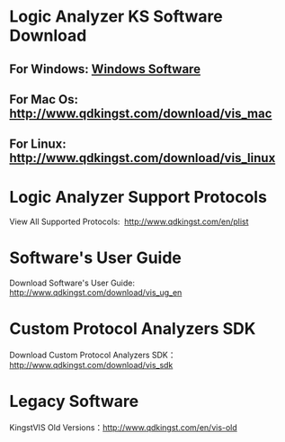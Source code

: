 # Logic Analyzer KS Software Download
 
## For Windows: [Windows Software](http://www.qdkingst.com/download/vis_win)
## For Mac Os: http://www.qdkingst.com/download/vis_mac
## For Linux: http://www.qdkingst.com/download/vis_linux

# Logic Analyzer Support Protocols
View All Supported Protocols:  http://www.qdkingst.com/en/plist

# Software's User Guide
Download Software's User Guide: http://www.qdkingst.com/download/vis_ug_en

#  Custom Protocol Analyzers SDK
Download Custom Protocol Analyzers SDK： http://www.qdkingst.com/download/vis_sdk

# Legacy Software 
KingstVIS Old Versions：http://www.qdkingst.com/en/vis-old
